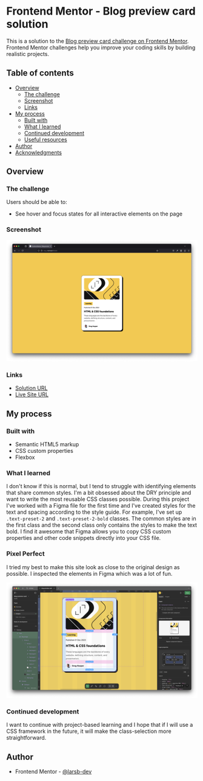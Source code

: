 # Frontend Mentor - Blog preview card solution

This is a solution to the [Blog preview card challenge on Frontend Mentor](https://www.frontendmentor.io/challenges/blog-preview-card-ckPaj01IcS). Frontend Mentor challenges help you improve your coding skills by building realistic projects. 

## Table of contents

- [Overview](#overview)
  - [The challenge](#the-challenge)
  - [Screenshot](#screenshot)
  - [Links](#links)
- [My process](#my-process)
  - [Built with](#built-with)
  - [What I learned](#what-i-learned)
  - [Continued development](#continued-development)
  - [Useful resources](#useful-resources)
- [Author](#author)
- [Acknowledgments](#acknowledgments)

## Overview

### The challenge

Users should be able to:

- See hover and focus states for all interactive elements on the page

### Screenshot

![](./assets/images/screenshot.png)

### Links

- [Solution URL](https://www.frontendmentor.io/solutions/blog-preview-card-VfkC-gesYZ)
- [Live Site URL](https://larsb-dev.github.io/blog-preview-card-challenge/)

## My process

### Built with

- Semantic HTML5 markup
- CSS custom properties
- Flexbox

### What I learned

I don't know if this is normal, but I tend to struggle with identifying elements that share common styles. I'm a bit obsessed about the DRY principle and want to write the most reusable CSS classes possible. During this project I've worked with a Figma file for the first time and I've created styles for the text and spacing according to the style guide. For example, I've set up `.text-preset-2` and `.text-preset-2-bold` classes. The common styles are in the first class and the second class only contains the styles to make the text bold. I find it awesome that Figma allows you to copy CSS custom properties and other code snippets directly into your CSS file.

### Pixel Perfect

I tried my best to make this site look as close to the original design as possible. I inspected the elements in Figma which was a lot of fun.

![](./assets/images/pixel-perfect-card.png)

### Continued development

I want to continue with project-based learning and I hope that if I will use a CSS framework in the future, it will make the class-selection more straightforward.

## Author

- Frontend Mentor - [@larsb-dev](https://www.frontendmentor.io/profile/larsb-dev)